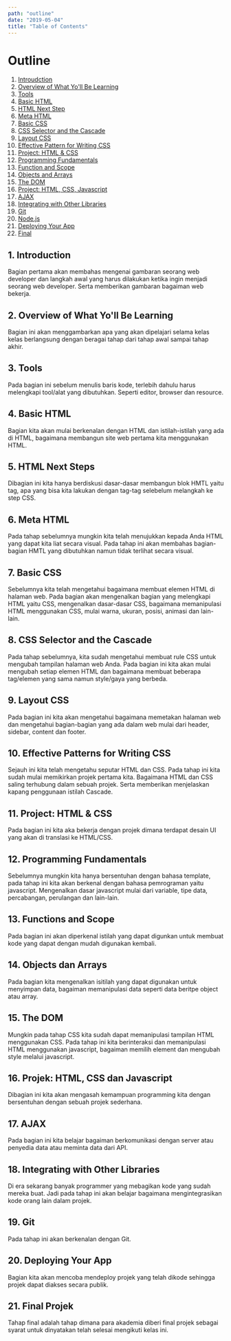 ```yaml
---
path: "outline"
date: "2019-05-04"
title: "Table of Contents"
---
```


# Outline

1. [Introudction](#1.introduction)
2. [Overview of What Yo'll Be Learning](#2.overview)
3. [Tools](#3.tools)
4. [Basic HTML](#4.basichtml)
5. [HTML Next Step](5.#htmlnextstep)
6. [Meta HTML](#6.metahtml)
7. [Basic CSS](#7.basiccss)
8. [CSS Selector and the Cascade](#8.cssselectorandthecascade)
9. [Layout CSS](#9.layoutcss)
10. [Effective Pattern for Writing CSS](#10.effectivepatternforwritingcss)
11. [Project: HTML & CSS](#11.projecthtml&css)
12. [Programming Fundamentals](#12.programmingfundamentals)
13. [Function and Scope](#13functionandscope)
14. [Objects and Arrays](#14objectsandarrays)
15. [The DOM](#15.thedom)
16. [Project: HTML, CSS, Javascript](#16.project:html,css,javascript)
17. [AJAX](#ajax)
18. [Integrating with Other Libraries](#18.integrationwithotherlibraries)
19. [Git](#19.git)
20. [Node.js](#20.node.js)
21. [Deploying Your App](#21.deployingyourapp)
22. [Final](#22.final)

## 1. Introduction

Bagian pertama akan membahas mengenai gambaran seorang web developer dan langkah awal yang harus dilakukan ketika ingin menjadi seorang web developer. Serta memberikan gambaran bagaiman web bekerja.

## 2. Overview of What Yo'll Be Learning

Bagian ini akan menggambarkan apa yang akan dipelajari selama kelas kelas berlangsung dengan beragai tahap dari tahap awal sampai tahap akhir.

## 3. Tools

Pada bagian ini sebelum menulis baris kode, terlebih dahulu harus melengkapi tool/alat yang dibutuhkan. Seperti editor, browser dan resource.

## 4. Basic HTML

Bagian kita akan mulai berkenalan dengan HTML dan istilah-istilah yang ada di HTML, bagaimana membangun site web pertama kita menggunakan HTML.

## 5. HTML Next Steps

Dibagian ini kita hanya berdiskusi dasar-dasar membangun blok HMTL yaitu tag, apa yang bisa kita lakukan dengan tag-tag selebelum melangkah ke step CSS.

## 6. Meta HTML

Pada tahap sebelumnya mungkin kita telah menujukkan kepada Anda HTML yang dapat kita liat secara visual. Pada tahap ini akan membahas bagian-bagian HMTL yang dibutuhkan namun tidak terlihat secara visual.

## 7. Basic CSS

Sebelumnya kita telah mengetahui bagaimana membuat elemen HTML di halaman web. Pada bagian akan mengenalkan bagian yang melengkapi HTML yaitu CSS, mengenalkan dasar-dasar CSS, bagaimana memanipulasi HTML menggunakan CSS, mulai warna, ukuran, posisi, animasi dan lain-lain.

## 8. CSS Selector and the Cascade

Pada tahap sebelumnya, kita sudah mengetahui membuat rule CSS untuk mengubah tampilan halaman web Anda. Pada bagian ini kita akan mulai mengubah setiap elemen HTML dan bagaimana membuat beberapa tag/elemen yang sama namun style/gaya yang berbeda.

## 9. Layout CSS

Pada bagian ini kita akan mengetahui bagaimana memetakan halaman web dan mengetahui bagian-bagian yang ada dalam web mulai dari header, sidebar, content dan footer.

## 10. Effective Patterns for Writing CSS

Sejauh ini kita telah mengetahu seputar HTML dan CSS. Pada tahap ini kita sudah mulai memikirkan projek pertama kita. Bagaimana HTML dan CSS saling terhubung dalam sebuah projek. Serta memberikan menjelaskan kapang penggunaan istilah Cascade.

## 11. Project: HTML & CSS

Pada bagian ini kita aka bekerja dengan projek dimana terdapat desain UI yang akan di translasi ke HTML/CSS.

## 12. Programming Fundamentals

Sebelumnya mungkin kita hanya bersentuhan dengan bahasa template, pada tahap ini kita akan berkenal dengan bahasa pemrograman yaitu javascript. Mengenalkan dasar javascript mulai dari variable, tipe data, percabangan, perulangan dan lain-lain.

## 13. Functions and Scope

Pada bagian ini akan diperkenal istilah yang dapat digunkan untuk membuat kode yang dapat dengan mudah digunakan kembali.

## 14. Objects dan Arrays

Pada bagian kita mengenalkan isitilah yang dapat digunakan untuk menyimpan data, bagaiman memanipulasi data seperti data beritpe object atau array.

## 15. The DOM

Mungkin pada tahap CSS kita sudah dapat memanipulasi tampilan HTML menggunakan CSS. Pada tahap ini kita berinteraksi dan memanipulasi HTML menggunakan javascript, bagaiman memilih element dan mengubah style melalui javascript.

## 16. Projek: HTML, CSS dan Javascript

Dibagian ini kita akan mengasah kemampuan programming kita dengan bersentuhan dengan sebuah projek sederhana.

## 17. AJAX

Pada bagian ini kita belajar bagaiman berkomunikasi dengan server atau penyedia data atau meminta data dari API.

## 18. Integrating with Other Libraries

Di era sekarang banyak programmer yang mebagikan kode yang sudah mereka buat. Jadi pada tahap ini akan belajar bagaimana mengintegrasikan kode orang lain dalam projek.

## 19. Git

Pada tahap ini akan berkenalan dengan Git.

## 20. Deploying Your App

Bagian kita akan mencoba mendeploy projek yang telah dikode sehingga projek dapat diakses secara publik.

## 21. Final Projek

Tahap final adalah tahap dimana para akademia diberi final projek sebagai syarat untuk dinyatakan telah selesai mengikuti kelas ini.
